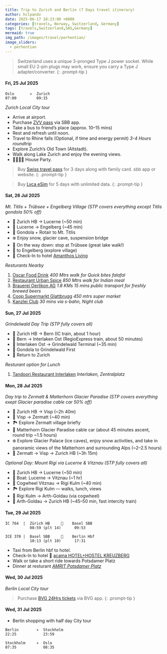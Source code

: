 ```yaml
---
title: Trip to Zurich and Berlin (7 Days travel itinerary)
author: hclpandv
date: 2025-06-17 10:23:00 +0800
categories: [travels, Norway, Switzerland, Germany]
tags: [travels,Switzerland,SAS,Germany]
mermaid: true
img_path: /images/travel/perhentian/
image_sliders:
  - perhentian
---
```


> Switzerland uses a unique 3-pronged Type J power socket. While small EU 2-pin plugs may work, ensure you carry a Type J adapter/converter.
{: .prompt-tip }

#### Fri, 25 Jul 2025 

```
Oslo       ✈  Zurich
07:00         09:15
```

*Zurich Local City tour*

* Arrive at airport.
* Purchase [ZVV pass](https://www.zvv.ch/en/travelcards-and-tickets/tickets/check-in-day-pass.html) via SBB app.
* Take a bus to friend’s place (approx. 10–15 mins)
* Rest and refresh until noon.
* Travel to Rhine falls (Optional, if time and energy permit) *3-4 Hours roundtrip*
* Explore Zurich’s Old Town (Altstadt).
* Walk along Lake Zurich and enjoy the evening views.
* 🍜🍕🍻🍷 House Party.

> Buy [Swiss travel pass](https://www.sbb.ch/en/tickets-offers/tickets/guests-abroad/swiss-family-card.html) for 3 days along with family card. sbb app or website.
{: .prompt-tip }

> Buy [Lyca eSim](https://www.lycamobile.ch/en/bundle/unlimited-daily/?newUser=true) for 5 days with unlimited data.
{: .prompt-tip }

#### Sat, 26 Jul 2025
*Mt. Titlis + Trübsee + Engelberg Village (STP covers everything except Titlis gondola 50% off)*

* 🚆 Zurich HB → Lucerne (~50 min)
* 🚆 Lucerne → Engelberg (~45 min)
* 🚡 Gondola + Rotair to Mt. Titlis
* ❄️ Enjoy snow, glacier cave, suspension bridge
* 🚡 On the way down: stop at Trübsee (great lake walk!)
* 🚡 to Engelberg (explore village)
* 🏨 Check-In to hotel [Amanthos Living](https://maps.app.goo.gl/SwFVRMZ5r5jCfh7i8)

*Resturants Nearby* 

1. [Oscar Food Drink](https://maps.app.goo.gl/EkS3jMKECCHT9A576) *400 Mtrs walk for Quick bites falafal*
2. [Restaurant Urban Spice](https://maps.app.goo.gl/nPS4vfNGDfjLwdFPA) *850 Mtrs walk for Indian meal*
3. [Brauerei Oerlikon AG](https://maps.app.goo.gl/xR2SwqTxPA9K2Qw67) *1.8 KMs 15 mins public transport for freshly brewed beers*
4. [Coop Supermarkt Glattbrugg](https://maps.app.goo.gl/3XTKLfhp2iMuE7v79) *450 mtrs super market*
5. [Kanzlei Club](https://maps.app.goo.gl/rWVW8SK421aecseT7) *30 mins via s-bahn, Night club*

#### Sun, 27 Jul 2025
*Grindelwald Day Trip (STP fully covers all)*

* 🚆 Zurich HB → Bern (IC train, about 1 hour)
* 🚆 Bern → Interlaken Ost (RegioExpress train, about 50 minutes)
* 🚆 Interlaken Ost → Grindelwald Terminal (~35 min)
* 🚡 Gondola to Grindelwald First
* 🚆 Return to Zurich

*Resturant option for Lunch* 

1. [Tandoori Restaurant Interlaken](https://maps.app.goo.gl/soAaBzEuoQyd5pBJ9) *Interlaken, Zentralplatz*

#### Mon, 28 Jul 2025
*Day trip to Zermatt & Matterhorn Glacier Paradise (STP covers everything exept Glacier paradise cable car 50% off)*

* 🚆 Zurich HB → Visp (~2h 40m)
* 🚆 Visp → Zermatt (~40 min)
* 🏞️ Explore Zermatt village briefly
* 🚡 Matterhorn Glacier Paradise cable car (about 45 minutes ascent, round trip ~1.5 hours)
* ❄️ Explore Glacier Palace (ice caves), enjoy snow activities, and take in panoramic views of the Matterhorn and surrounding Alps (~2–2.5 hours)
* 🚆 Zermatt → Visp → Zurich HB (~3h 15m)

*Optional Day: Mount Rigi via Lucerne & Vitznau (STP fully covers all)*

* 🚆 Zurich HB → Lucerne (~50 min)
* 🚢 Boat: Lucerne → Vitznau (~1 hr)
* 🚞 Cogwheel Vitznau → Rigi Kulm (~40 min) 
* 🏞️ Explore Rigi Kulm — walks, lunch, views
* 🚞 Rigi Kulm → Arth-Goldau (via cogwheel)
* 🚆 Arth-Goldau → Zurich HB (~45–50 min, fast intercity train)

#### Tue, 29 Jul 2025

```
IC 764  |  Zürich HB     🚆    Basel SBB
           08:59 (plt 14)      09:53

ICE 370 |  Basel SBB     🚆    Berlin Hbf
           10:13 (plt 10)      17:31
```

* Taxi from Berlin hbf to hotel.
* Check-In to hotel 🏨  [acama HOTEL+HOSTEL KREUZBERG](https://maps.app.goo.gl/eNoybKbtmGmnj61h7)
* Walk or take a short ride towards Potsdamer Platz 
* Dinner at resturant [*AMRIT Potsdamer Platz*](https://maps.app.goo.gl/2R4U9vd5SBXLZzir8)


#### Wed, 30 Jul 2025
*Berlin Local City tour*

> Purchase [BVG 24Hrs tickets](https://www.bvg.de/en/subscriptions-and-tickets/all-tickets/24h-tickets/24h-ticket) via BVG app.
{: .prompt-tip }



#### Wed, 31 Jul 2025

* Berlin shopping with half day City tour

```
Berlin        ✈  Stockholm
22:25            23:59

Stockholm     ✈  Oslo
07:35            08:35
```
